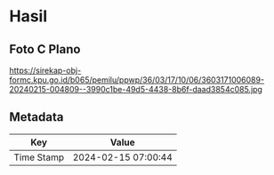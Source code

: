 # Hasil

## Foto C Plano

https://sirekap-obj-formc.kpu.go.id/b065/pemilu/ppwp/36/03/17/10/06/3603171006089-20240215-004809--3990c1be-49d5-4438-8b6f-daad3854c085.jpg


## Metadata

| Key        | Value               |
| ---------- | ------------------- |
| Time Stamp | 2024-02-15 07:00:44 |




